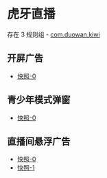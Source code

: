# 虎牙直播

存在 3 规则组 - [com.duowan.kiwi](/src/apps/com.duowan.kiwi.ts)

## 开屏广告

- [快照-0](https://i.gkd.li/import/import/13052592)

## 青少年模式弹窗

- [快照-0](https://i.gkd.li/import/12908790)

## 直播间悬浮广告

- [快照-0](https://i.gkd.li/import/import/12901045)
- [快照-1](https://i.gkd.li/import/import/12901044)
